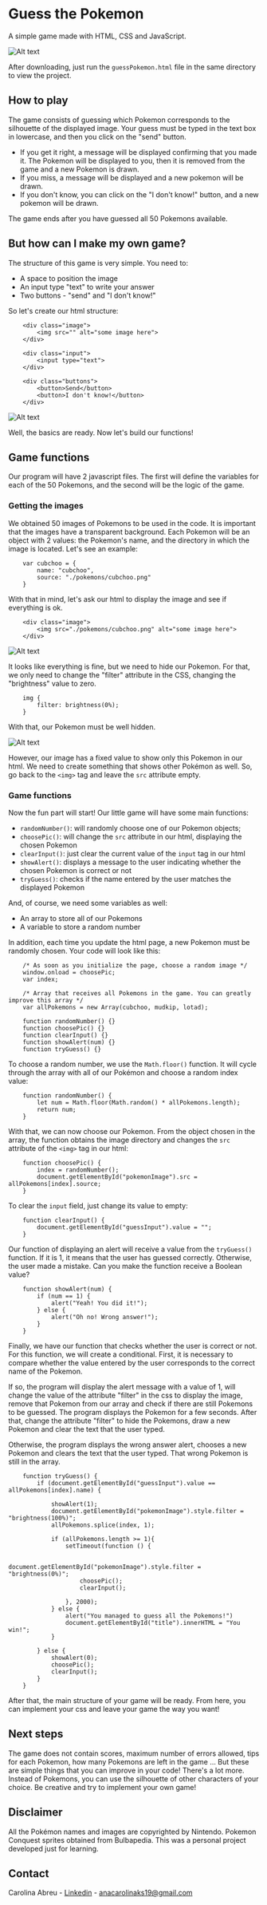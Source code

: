 # Guess the Pokemon
A simple game made with HTML, CSS and JavaScript.

![Alt text](./images/guess-the-pokemon.png?raw=true "Title")

After downloading, just run the `guessPokemon.html` file in the same directory to view the project.

## How to play

The game consists of guessing which Pokemon corresponds to the silhouette of the displayed image. Your guess must be typed in the text box in lowercase, and then you click on the "send" button.

* If you get it right, a message will be displayed confirming that you made it. The Pokemon will be displayed to you, then it is removed from the game and a new Pokemon is drawn.
* If you miss, a message will be displayed and a new pokemon will be drawn.
* If you don't know, you can click on the "I don't know!" button, and a new pokemon will be drawn.

The game ends after you have guessed all 50 Pokemons available.

## But how can I make my own game?

The structure of this game is very simple. You need to:

* A space to position the image
* An input type "text" to write your answer
* Two buttons - "send" and "I don't know!"

So let's create our html structure:

```
    <div class="image">
        <img src="" alt="some image here">
    </div>

    <div class="input">
        <input type="text">
    </div>

    <div class="buttons">
        <button>Send</button>
        <button>I don't know!</button>
    </div>
```

![Alt text](./images/html-structure.png?raw=true "Title")

Well, the basics are ready. Now let's build our functions!

## Game functions

Our program will have 2 javascript files. The first will define the variables for each of the 50 Pokemons, and the second will be the logic of the game.

### Getting the images

We obtained 50 images of Pokemons to be used in the code. It is important that the images have a transparent background. Each Pokemon will be an object with 2 values:  the Pokemon's name, and the directory in which the image is located. Let's see an example: 

```
    var cubchoo = {
        name: "cubchoo",
        source: "./pokemons/cubchoo.png"
    }   
```

With that in mind, let's ask our html to display the image and see if everything is ok.

```
    <div class="image">
        <img src="./pokemons/cubchoo.png" alt="some image here">
    </div>
```

![Alt text](./images/html-cubchoo.png?raw=true "Title")

It looks like everything is fine, but we need to hide our Pokemon. For that, we only need to change the "filter" attribute in the CSS, changing the "brightness" value to zero.

```
    img {
        filter: brightness(0%);
    }
```

With that, our Pokemon must be well hidden.

![Alt text](./images/hidden-cubchoo.png?raw=true "Title")

However, our image has a fixed value to show only this Pokemon in our html. We need to create something that shows other Pokémon as well. So, go back to the `<img>` tag and leave the `src` attribute empty.

### Game functions

Now the fun part will start! Our little game will have some main functions:

* `randomNumber()`: will randomly choose one of our Pokemon objects;
* `choosePic()`: will change the `src` attribute in our html, displaying the chosen Pokemon
* `clearInput()`: just clear the current value of the `input` tag in our html
* `showAlert()`: displays a message to the user indicating whether the chosen Pokemon is correct or not
* `tryGuess()`: checks if the name entered by the user matches the displayed Pokemon

And, of course, we need some variables as well:

* An array to store all of our Pokemons
* A variable to store a random number

In addition, each time you update the html page, a new Pokemon must be randomly chosen. Your code will look like this:

```
    /* As soon as you initialize the page, choose a random image */
    window.onload = choosePic;
    var index;

    /* Array that receives all Pokemons in the game. You can greatly improve this array */
    var allPokemons = new Array(cubchoo, mudkip, lotad);

    function randomNumber() {}
    function choosePic() {}
    function clearInput() {}
    function showAlert(num) {}
    function tryGuess() {}
```

To choose a random number, we use the `Math.floor()` function. It will cycle through the array with all of our Pokémon and choose a random index value:

```
    function randomNumber() {
        let num = Math.floor(Math.random() * allPokemons.length);
        return num;
    }   
```

With that, we can now choose our Pokemon. From the object chosen in the array, the function obtains the image directory and changes the `src` attribute of the `<img>` tag in our html:

```
    function choosePic() {
        index = randomNumber();
        document.getElementById("pokemonImage").src = allPokemons[index].source;
    }
```

To clear the `input` field, just change its value to empty:

```
    function clearInput() {
        document.getElementById("guessInput").value = "";
    }
```

Our function of displaying an alert will receive a value from the `tryGuess()` function. If it is 1, it means that the user has guessed correctly. Otherwise, the user made a mistake. Can you make the function receive a Boolean value?

```
    function showAlert(num) {
        if (num == 1) {
            alert("Yeah! You did it!");
        } else {
            alert("Oh no! Wrong answer!");
        }
    }
```

Finally, we have our function that checks whether the user is correct or not. For this function, we will create a conditional. First, it is necessary to compare whether the value entered by the user corresponds to the correct name of the Pokemon.

If so, the program will display the alert message with a value of 1, will change the value of the attribute "filter" in the css to display the image, remove that Pokemon from our array and check if there are still Pokemons to be guessed. The program displays the Pokemon for a few seconds. After that, change the attribute "filter" to hide the Pokemons, draw a new Pokemon and clear the text that the user typed.

Otherwise, the program displays the wrong answer alert, chooses a new Pokemon and clears the text that the user typed. That wrong Pokemon is still in the array.

```
    function tryGuess() {
        if (document.getElementById("guessInput").value == allPokemons[index].name) {

            showAlert(1);
            document.getElementById("pokemonImage").style.filter = "brightness(100%)";
            allPokemons.splice(index, 1);

            if (allPokemons.length >= 1){
                setTimeout(function () {

                    document.getElementById("pokemonImage").style.filter = "brightness(0%)";
                    choosePic();
                    clearInput();
        
                }, 2000);
            } else {
                alert("You managed to guess all the Pokemons!")
                document.getElementById("title").innerHTML = "You win!";
            }
            
        } else {
            showAlert(0);
            choosePic();
            clearInput();
        }
    }
```

After that, the main structure of your game will be ready. From here, you can implement your css and leave your game the way you want!


## Next steps

The game does not contain scores, maximum number of errors allowed, tips for each Pokemon, how many Pokemons are left in the game ... But these are simple things that you can improve in your code! There's a lot more. Instead of Pokemons, you can use the silhouette of other characters of your choice. Be creative and try to implement your own game!

## Disclaimer

All the Pokémon names and images are copyrighted by Nintendo. Pokemon Conquest sprites obtained from Bulbapedia. This was a personal project developed just for learning.

## Contact

Carolina Abreu - [Linkedin](https://www.linkedin.com/in/ana-carolina-silva-abreu-80325a195/) - anacarolinaks19@gmail.com
